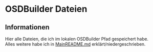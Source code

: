 # OSDBuilder Dateien

## Informationen
Hier alle Dateien, die ich im lokalen OSDBuilder Pfad gespeichert habe.
Alles weitere habe ich in [MainREADME.md](../README.md) erklärt/niedergeschrieben.